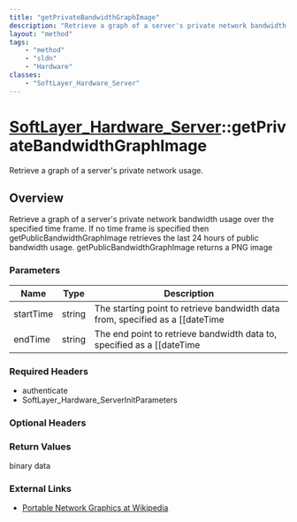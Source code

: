 ```yaml
---
title: "getPrivateBandwidthGraphImage"
description: "Retrieve a graph of a server's private network bandwidth usage over the specified time frame. If no time frame is specif... "
layout: "method"
tags:
    - "method"
    - "sldn"
    - "Hardware"
classes:
    - "SoftLayer_Hardware_Server"
---
```

# [SoftLayer_Hardware_Server](/reference/services/SoftLayer_Hardware_Server)::getPrivateBandwidthGraphImage

Retrieve a graph of a server's private network usage.


## Overview 
Retrieve a graph of a server's private network bandwidth usage over the specified time frame. If no time frame is specified then getPublicBandwidthGraphImage retrieves the last 24 hours of public bandwidth usage. getPublicBandwidthGraphImage returns a PNG image 

### Parameters 
|Name | Type | Description |
| --- | --- | --- |
|startTime| string| The starting point to retrieve bandwidth data from, specified as a [[dateTime|date]].|
|endTime| string| The end point to retrieve bandwidth data to, specified as a [[dateTime|date]].|


### Required Headers
* authenticate
* SoftLayer_Hardware_ServerInitParameters

### Optional Headers

### Return Values
binary data

### External Links


* [Portable Network Graphics at Wikipedia](http://en.wikipedia.org/wiki/Portable_Network_Graphics)


